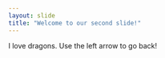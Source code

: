 ```yaml
---
layout: slide
title: "Welcome to our second slide!"
---
```

I love dragons.
Use the left arrow to go back!
